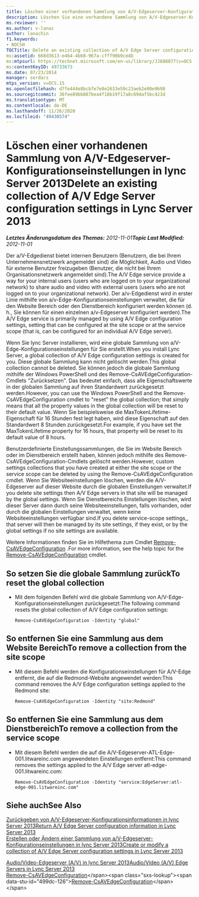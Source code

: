 ```yaml
---
title: Löschen einer vorhandenen Sammlung von A/V-Edgeserver-Konfigurationseinstellungen
description: Löschen Sie eine vorhandene Sammlung von A/V-Edgeserver-Konfigurationseinstellungen.
ms.reviewer: ''
ms.author: v-lanac
author: lanachin
f1.keywords:
- NOCSH
TOCTitle: Delete an existing collection of A/V Edge Server configuration settings
ms:assetid: 668d3613-e464-4b68-967a-cfff90b9ce4b
ms:mtpsurl: https://technet.microsoft.com/en-us/library/JJ688077(v=OCS.15)
ms:contentKeyID: 49733673
ms.date: 07/23/2014
manager: serdars
mtps_version: v=OCS.15
ms.openlocfilehash: d7fe444e8bcb7e7e8e2633e59c23aeb2e80e9b98
ms.sourcegitcommit: 36fee89bb887bea4f18b19f17a8c69daf5bc423d
ms.translationtype: MT
ms.contentlocale: de-DE
ms.lasthandoff: 11/26/2020
ms.locfileid: "49430574"
---
```

# <a name="delete-an-existing-collection-of-av-edge-server-configuration-settings-in-lync-server-2013"></a><span data-ttu-id="499dc-103">Löschen einer vorhandenen Sammlung von A/V-Edgeserver-Konfigurationseinstellungen in lync Server 2013</span><span class="sxs-lookup"><span data-stu-id="499dc-103">Delete an existing collection of A/V Edge Server configuration settings in Lync Server 2013</span></span>

<div data-xmlns="http://www.w3.org/1999/xhtml">

<div class="topic" data-xmlns="http://www.w3.org/1999/xhtml" data-msxsl="urn:schemas-microsoft-com:xslt" data-cs="https://msdn.microsoft.com/">

<div data-asp="https://msdn2.microsoft.com/asp">



</div>

<div id="mainSection">

<div id="mainBody"><span data-ttu-id="499dc-104">

<span> </span></span><span class="sxs-lookup"><span data-stu-id="499dc-104">

<span> </span></span></span>

<span data-ttu-id="499dc-105">_**Letztes Änderungsdatum des Themas:** 2012-11-01_</span><span class="sxs-lookup"><span data-stu-id="499dc-105">_**Topic Last Modified:** 2012-11-01_</span></span>

<span data-ttu-id="499dc-106">Der a/V-Edgedienst bietet internen Benutzern (Benutzern, die bei Ihrem Unternehmensnetzwerk angemeldet sind) die Möglichkeit, Audio und Video für externe Benutzer freizugeben (Benutzer, die nicht bei Ihrem Organisationsnetzwerk angemeldet sind).</span><span class="sxs-lookup"><span data-stu-id="499dc-106">The A/V Edge service provide a way for your internal users (users who are logged on to your organizational network) to share audio and video with external users (users who are not logged on to your organizational network).</span></span> <span data-ttu-id="499dc-107">Der a/v-Edgedienst wird in erster Linie mithilfe von a/v-Edge-Konfigurationseinstellungen verwaltet, die für den Website Bereich oder den Dienstbereich konfiguriert werden können (d. h., Sie können für einen einzelnen a/v-Edgeserver konfiguriert werden).</span><span class="sxs-lookup"><span data-stu-id="499dc-107">The A/V Edge service is primarily managed by using A/V Edge configuration settings, setting that can be configured at the site scope or at the service scope (that is, can be configured for an individual A/V Edge server).</span></span>

<span data-ttu-id="499dc-108">Wenn Sie lync Server installieren, wird eine globale Sammlung von a/V-Edge-Konfigurationseinstellungen für Sie erstellt.</span><span class="sxs-lookup"><span data-stu-id="499dc-108">When you install Lync Server, a global collection of A/V Edge configuration settings is created for you.</span></span> <span data-ttu-id="499dc-109">Diese globale Sammlung kann nicht gelöscht werden.</span><span class="sxs-lookup"><span data-stu-id="499dc-109">This global collection cannot be deleted.</span></span> <span data-ttu-id="499dc-110">Sie können jedoch die globale Sammlung mithilfe der Windows PowerShell und des Remove-CsAVEdgeConfiguration-Cmdlets "Zurücksetzen". Das bedeutet einfach, dass alle Eigenschaftswerte in der globalen Sammlung auf ihren Standardwert zurückgesetzt werden.</span><span class="sxs-lookup"><span data-stu-id="499dc-110">However, you can use the Windows PowerShell and the Remove-CsAVEdgeConfiguration cmdlet to "reset" the global collection; that simply means that all the property values in the global collection will be reset to their default value.</span></span> <span data-ttu-id="499dc-111">Wenn Sie beispielsweise die MaxTokenLifetime-Eigenschaft für 16 Stunden fest legt haben, wird diese Eigenschaft auf den Standardwert 8 Stunden zurückgesetzt.</span><span class="sxs-lookup"><span data-stu-id="499dc-111">For example, if you have set the MaxTokenLifetime property for 16 hours, that property will be reset to its default value of 8 hours.</span></span>

<span data-ttu-id="499dc-112">Benutzerdefinierte Einstellungssammlungen, die Sie im Website Bereich oder im Dienstbereich erstellt haben, können jedoch mithilfe des Remove-CsAVEdgeConfiguration-Cmdlets gelöscht werden.</span><span class="sxs-lookup"><span data-stu-id="499dc-112">However, custom settings collections that you have created at either the site scope or the service scope can be deleted by using the Remove-CsAVEdgeConfiguration cmdlet.</span></span> <span data-ttu-id="499dc-113">Wenn Sie Websiteeinstellungen löschen, werden die A/V-Edgeserver auf dieser Website durch die globalen Einstellungen verwaltet.</span><span class="sxs-lookup"><span data-stu-id="499dc-113">If you delete site settings then A/V Edge servers in that site will be managed by the global settings.</span></span> <span data-ttu-id="499dc-114">Wenn Sie Dienstbereichs Einstellungen löschen, wird dieser Server dann durch seine Websiteeinstellungen, falls vorhanden, oder durch die globalen Einstellungen verwaltet, wenn keine Websiteeinstellungen verfügbar sind.</span><span class="sxs-lookup"><span data-stu-id="499dc-114">If you delete service-scope settings,, that server will then be managed by its site settings, if they exist, or by the global settings if no site settings are available.</span></span>

<span data-ttu-id="499dc-115">Weitere Informationen finden Sie im Hilfethema zum Cmdlet [Remove-CsAVEdgeConfiguration](https://technet.microsoft.com/library/Gg398786(v=OCS.15)) .</span><span class="sxs-lookup"><span data-stu-id="499dc-115">For more information, see the help topic for the [Remove-CsAVEdgeConfiguration](https://technet.microsoft.com/library/Gg398786(v=OCS.15)) cmdlet.</span></span>

<div>

## <a name="to-reset-the-global-collection"></a><span data-ttu-id="499dc-116">So setzen Sie die globale Sammlung zurück</span><span class="sxs-lookup"><span data-stu-id="499dc-116">To reset the global collection</span></span>

  - <span data-ttu-id="499dc-117">Mit dem folgenden Befehl wird die globale Sammlung von A/V-Edge-Konfigurationseinstellungen zurückgesetzt:</span><span class="sxs-lookup"><span data-stu-id="499dc-117">The following command resets the global collection of A/V Edge configuration settings:</span></span>
    
        Remove-CsAVEdgeConfiguration -Identity "global"

</div>

<div>

## <a name="to-remove-a-collection-from-the-site-scope"></a><span data-ttu-id="499dc-118">So entfernen Sie eine Sammlung aus dem Website Bereich</span><span class="sxs-lookup"><span data-stu-id="499dc-118">To remove a collection from the site scope</span></span>

  - <span data-ttu-id="499dc-119">Mit diesem Befehl werden die Konfigurationseinstellungen für A/V-Edge entfernt, die auf die Redmond-Website angewendet werden:</span><span class="sxs-lookup"><span data-stu-id="499dc-119">This command removes the A/V Edge configuration settings applied to the Redmond site:</span></span>
    
        Remove-CsAVEdgeConfiguration -Identity "site:Redmond"

</div>

<div>

## <a name="to-remove-a-collection-from-the-service-scope"></a><span data-ttu-id="499dc-120">So entfernen Sie eine Sammlung aus dem Dienstbereich</span><span class="sxs-lookup"><span data-stu-id="499dc-120">To remove a collection from the service scope</span></span>

  - <span data-ttu-id="499dc-121">Mit diesem Befehl werden die auf die A/V-Edgeserver-ATL-Edge-001.litwareinc.com angewendeten Einstellungen entfernt:</span><span class="sxs-lookup"><span data-stu-id="499dc-121">This command removes the settings applied to the A/V Edge server atl-edge-001.litwareinc.com:</span></span>
    
        Remove-CsAVEdgeConfiguration -Identity "service:EdgeServer:atl-edge-001.litwareinc.com"

</div>

<div>

## <a name="see-also"></a><span data-ttu-id="499dc-122">Siehe auch</span><span class="sxs-lookup"><span data-stu-id="499dc-122">See Also</span></span>


[<span data-ttu-id="499dc-123">Zurückgeben von A/V-Edgeserver-Konfigurationsinformationen in lync Server 2013</span><span class="sxs-lookup"><span data-stu-id="499dc-123">Return A/V Edge Server configuration information in Lync Server 2013</span></span>](lync-server-2013-return-a-v-edge-server-configuration-information.md)  
[<span data-ttu-id="499dc-124">Erstellen oder Ändern einer Sammlung von a/V-Edgeserver-Konfigurationseinstellungen in lync Server 2013</span><span class="sxs-lookup"><span data-stu-id="499dc-124">Create or modify a collection of A/V Edge Server configuration settings in Lync Server 2013</span></span>](lync-server-2013-create-or-modify-a-collection-of-a-v-edge-server-configuration-settings.md)  


[<span data-ttu-id="499dc-125">Audio/Video-Edgeserver (A/V) in lync Server 2013</span><span class="sxs-lookup"><span data-stu-id="499dc-125">Audio/Video (A/V) Edge Servers in Lync Server 2013</span></span>](lync-server-2013-audio-video-a-v-edge-servers.md)  
<span data-ttu-id="499dc-126">[Remove-CsAVEdgeConfiguration](https://technet.microsoft.com/library/Gg398786(v=OCS.15))</span><span class="sxs-lookup"><span data-stu-id="499dc-126">[Remove-CsAVEdgeConfiguration](https://technet.microsoft.com/library/Gg398786(v=OCS.15))</span></span>  
  

<span data-ttu-id="499dc-127"></div>

</div>

<span> </span>

</div>

</div>

</span><span class="sxs-lookup"><span data-stu-id="499dc-127"></div>

</div>

<span> </span>

</div>

</div>

</span></span></div>


